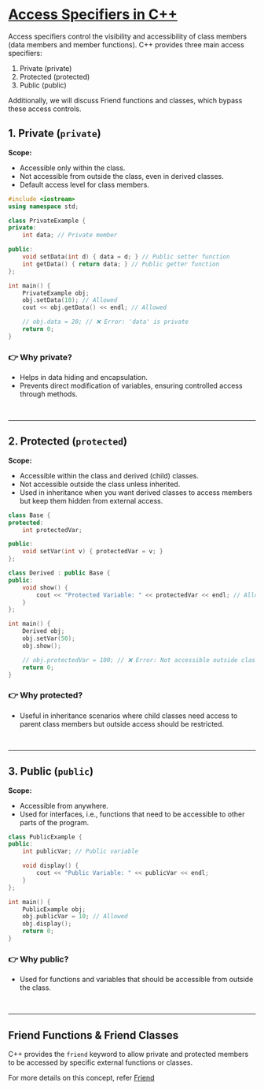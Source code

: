 # [Access Specifiers in C++](#access-specifiers-in-c)
Access specifiers control the visibility and accessibility of class members (data members and member functions). C++ provides three main access specifiers:
1. Private (private)
2. Protected (protected)
3. Public (public)

Additionally, we will discuss Friend functions and classes, which bypass these access controls.


## 1. Private (`private`)

**Scope:**
- Accessible only within the class.
- Not accessible from outside the class, even in derived classes.
- Default access level for class members.

```cpp
#include <iostream>
using namespace std;

class PrivateExample {
private:
    int data; // Private member

public:
    void setData(int d) { data = d; } // Public setter function
    int getData() { return data; } // Public getter function
};

int main() {
    PrivateExample obj;
    obj.setData(10); // Allowed
    cout << obj.getData() << endl; // Allowed

    // obj.data = 20; // ❌ Error: 'data' is private
    return 0;
}
```

### 👉 Why private?
- Helps in data hiding and encapsulation.
- Prevents direct modification of variables, ensuring controlled access through methods.
<br>


---

## 2. Protected (`protected`)

**Scope:**
- Accessible within the class and derived (child) classes.
- Not accessible outside the class unless inherited.
- Used in inheritance when you want derived classes to access members but keep them hidden from external access.

```cpp
class Base {
protected:
    int protectedVar;

public:
    void setVar(int v) { protectedVar = v; }
};

class Derived : public Base {
public:
    void show() {
        cout << "Protected Variable: " << protectedVar << endl; // Allowed
    }
};

int main() {
    Derived obj;
    obj.setVar(50);
    obj.show();

    // obj.protectedVar = 100; // ❌ Error: Not accessible outside class
    return 0;
}
```

### 👉 Why protected?
- Useful in inheritance scenarios where child classes need access to parent class members but outside access should be restricted.
<br>


---

## 3. Public (`public`)

**Scope:**
- Accessible from anywhere.
- Used for interfaces, i.e., functions that need to be accessible to other parts of the program.

```cpp
class PublicExample {
public:
    int publicVar; // Public variable

    void display() {
        cout << "Public Variable: " << publicVar << endl;
    }
};

int main() {
    PublicExample obj;
    obj.publicVar = 10; // Allowed
    obj.display();
    return 0;
}
```

### 👉 Why public?
- Used for functions and variables that should be accessible from outside the class.
<br>


---

## Friend Functions & Friend Classes
C++ provides the `friend` keyword to allow private and protected members to be accessed by specific external functions or classes.

For more details on this concept, refer [Friend]()